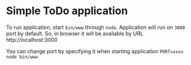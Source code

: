 # Simple ToDo application
To run application, start `bin/www` through `node`.
Application will run on `3000` port by default. So, in browser it will be available by URL http://localhost:3000

You can change port by specifying it when starting application `PORT=xxxx node bin/www`